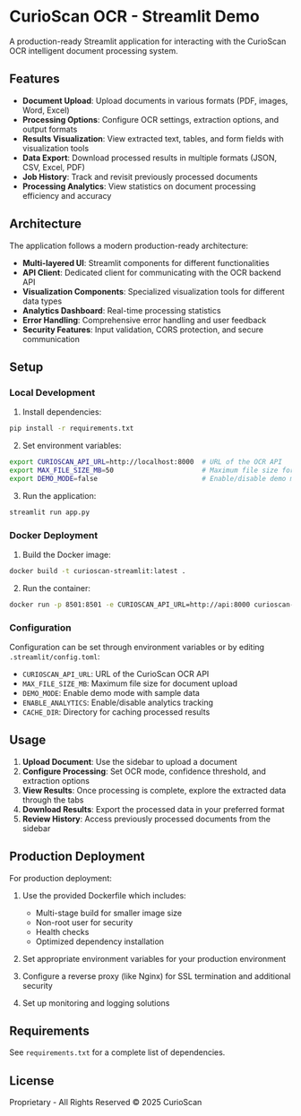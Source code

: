 # CurioScan OCR - Streamlit Demo

A production-ready Streamlit application for interacting with the CurioScan OCR intelligent document processing system.

## Features

- **Document Upload**: Upload documents in various formats (PDF, images, Word, Excel)
- **Processing Options**: Configure OCR settings, extraction options, and output formats
- **Results Visualization**: View extracted text, tables, and form fields with visualization tools
- **Data Export**: Download processed results in multiple formats (JSON, CSV, Excel, PDF)
- **Job History**: Track and revisit previously processed documents
- **Processing Analytics**: View statistics on document processing efficiency and accuracy

## Architecture

The application follows a modern production-ready architecture:

- **Multi-layered UI**: Streamlit components for different functionalities
- **API Client**: Dedicated client for communicating with the OCR backend API
- **Visualization Components**: Specialized visualization tools for different data types
- **Analytics Dashboard**: Real-time processing statistics
- **Error Handling**: Comprehensive error handling and user feedback
- **Security Features**: Input validation, CORS protection, and secure communication

## Setup

### Local Development

1. Install dependencies:

```bash
pip install -r requirements.txt
```

2. Set environment variables:

```bash
export CURIOSCAN_API_URL=http://localhost:8000  # URL of the OCR API
export MAX_FILE_SIZE_MB=50                      # Maximum file size for upload
export DEMO_MODE=false                          # Enable/disable demo mode
```

3. Run the application:

```bash
streamlit run app.py
```

### Docker Deployment

1. Build the Docker image:

```bash
docker build -t curioscan-streamlit:latest .
```

2. Run the container:

```bash
docker run -p 8501:8501 -e CURIOSCAN_API_URL=http://api:8000 curioscan-streamlit:latest
```

### Configuration

Configuration can be set through environment variables or by editing `.streamlit/config.toml`:

- `CURIOSCAN_API_URL`: URL of the CurioScan OCR API
- `MAX_FILE_SIZE_MB`: Maximum file size for document upload
- `DEMO_MODE`: Enable demo mode with sample data
- `ENABLE_ANALYTICS`: Enable/disable analytics tracking
- `CACHE_DIR`: Directory for caching processed results

## Usage

1. **Upload Document**: Use the sidebar to upload a document
2. **Configure Processing**: Set OCR mode, confidence threshold, and extraction options
3. **View Results**: Once processing is complete, explore the extracted data through the tabs
4. **Download Results**: Export the processed data in your preferred format
5. **Review History**: Access previously processed documents from the sidebar

## Production Deployment

For production deployment:

1. Use the provided Dockerfile which includes:
   - Multi-stage build for smaller image size
   - Non-root user for security
   - Health checks
   - Optimized dependency installation

2. Set appropriate environment variables for your production environment

3. Configure a reverse proxy (like Nginx) for SSL termination and additional security

4. Set up monitoring and logging solutions

## Requirements

See `requirements.txt` for a complete list of dependencies.

## License

Proprietary - All Rights Reserved © 2025 CurioScan
